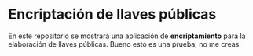 # Encriptación de llaves públicas
En este repositorio se mostrará una aplicación de **encriptamiento** para la elaboración de llaves públicas.
Bueno esto es una prueba, no me creas.
